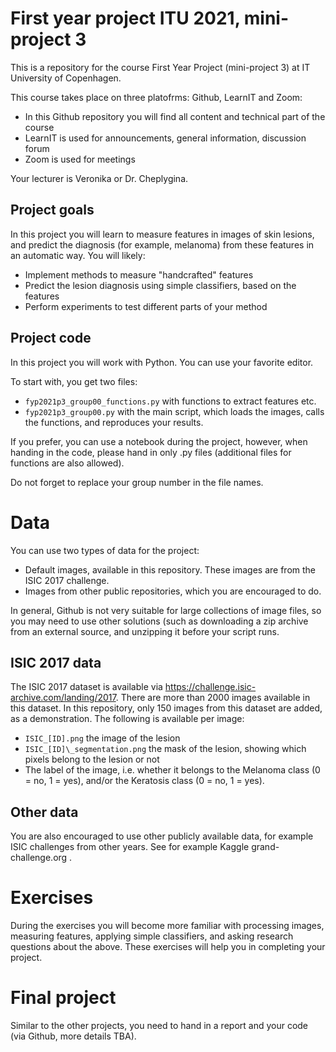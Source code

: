 # First year project ITU 2021, mini-project 3


This is a repository for the course First Year Project (mini-project 3) at IT University of Copenhagen. 

This course takes place on three platofrms: Github, LearnIT and Zoom:

* In this Github repository you will find all content and technical part of the course
* LearnIT is used for announcements, general information, discussion forum
* Zoom is used for meetings 

Your lecturer is Veronika or Dr. Cheplygina.


## Project goals

In this project you will learn to measure features in images of skin lesions, and predict the diagnosis (for example, melanoma) from these features in an automatic way. 
You will likely:

* Implement methods to measure "handcrafted" features
* Predict the lesion diagnosis using simple classifiers, based on the features
* Perform experiments to test different parts of your method


## Project code

In this project you will work with Python. You can use your favorite editor. 

To start with, you get two files:

* `fyp2021p3_group00_functions.py` with functions to extract features etc.
* `fyp2021p3_group00.py` with the main script, which loads the images, calls the functions, and reproduces your results.  

If you prefer, you can use a notebook during the project, however, when handing in the code, please hand in only .py files (additional files for functions are also allowed).

Do not forget to replace your group number in the file names. 


# Data

You can use two types of data for the project:

* Default images, available in this repository. These images are from the ISIC 2017 challenge.
* Images from other public repositories, which you are encouraged to do.

In general, Github is not very suitable for large collections of image files, so you may need to use other solutions (such as downloading a zip archive from an external source, and unzipping it before your script runs.

## ISIC 2017 data

The ISIC 2017 dataset is available via https://challenge.isic-archive.com/landing/2017. There are more than 2000 images available in this dataset. 
In this repository, only 150 images from this dataset are added, as a demonstration. The following is available per image:

*	`ISIC_[ID].png` the image of the lesion
*	`ISIC_[ID]\_segmentation.png` the mask of the lesion, showing which pixels belong to the lesion or not
* The label of the image, i.e. whether it belongs to the Melanoma class (0 = no, 1 = yes), and/or the Keratosis class (0 = no, 1 = yes). 


## Other data

You are also encouraged to use other publicly available data, for example ISIC challenges from other years. See for example Kaggle grand-challenge.org .



# Exercises

During the exercises you will become more familiar with processing images, measuring features, applying simple classifiers, and asking research questions about the above. 
These exercises will help you in completing your project.   


# Final project

Similar to the other projects, you need to hand in a report and your code (via Github, more details TBA). 